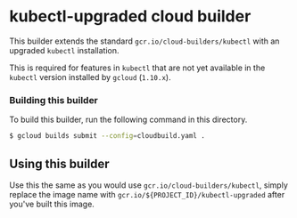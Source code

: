 # kubectl-upgraded cloud builder

This builder extends the standard `gcr.io/cloud-builders/kubectl` with an upgraded `kubectl` installation. 

This is required for features in `kubectl` that are not yet available in the `kubectl` version installed by `gcloud` (`1.10.x`).

### Building this builder
To build this builder, run the following command in this directory.
```sh
$ gcloud builds submit --config=cloudbuild.yaml .
```

## Using this builder

Use this the same as you would use `gcr.io/cloud-builders/kubectl`, simply replace the image name with `gcr.io/${PROJECT_ID}/kubectl-upgraded` after you've built this image.
